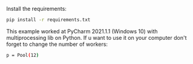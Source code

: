Install the requirements:

```bash
pip install -r requirements.txt
```

This example worked at PyCharm 2021.1.1 (Windows 10) with multiprocessing lib on Python.
If u want to use it on your computer don't forget to change the number of workers:

```bash
p = Pool(12)
```
